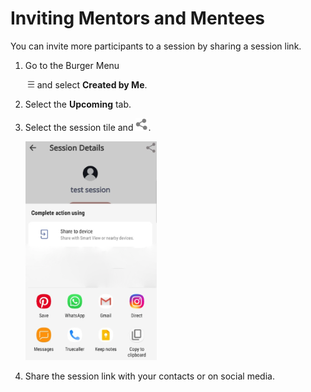 # Inviting Mentors and Mentees
You can invite more participants to a session by sharing a session link.

1. Go to the Burger Menu <div class="inlineImg">![](media/burgermenu-icon.png) and select **Created by Me**.

2. Select the **Upcoming** tab.

3. Select the session tile and ![](media/share-icon.png). 

   <div class="screenshot">

   ![](media/sharesession.png)
   
   </div>
   
4. Share the session link with your contacts or on social media.
